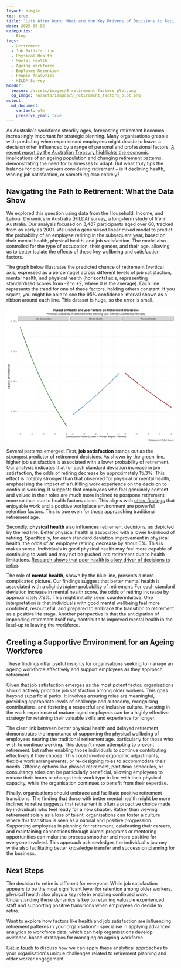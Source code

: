 ```yaml
---
layout: single
toc: true
title: "Life After Work: What are the Key Drivers of Decisions to Retire?"
date: 2025-06-02
categories:
  - Blog
tags:
  - Retirement
  - Job Satisfaction
  - Physical Health
  - Mental Health
  - Ageing Workforce
  - Employee Retention
  - People Analytics
  - HILDA Survey
header:
  teaser: /assets/images/9_retirement_factors_plot.png
  og_image: /assets/images/9_retirement_factors_plot.png
output:
  md_document:
    variant: gfm
    preserve_yaml: true
---
```


<style>
  body {
    font-size: 0.8em; /* Adjust font size just for this page */
  }
</style>

As Australia's workforce steadily ages, forecasting retirement becomes increasingly important for strategic planning. Many organisations grapple with predicting when experienced employees might decide to leave, a decision often influenced by a range of personal and professional factors. [A recent report by the Australian Treasury highlights the economic implications of an ageing population and changing retirement patterns](https://treasury.gov.au/publication/2023-intergenerational-report), demonstrating the need for businesses to adapt. But what truly tips the balance for older workers considering retirement – is it declining health, waning job satisfaction, or something else entirely?

## Navigating the Path to Retirement: What the Data Show

We explored this question using data from the Household, Income, and Labour Dynamics in Australia (HILDA) survey, a long-term study of life in Australia. Our analysis focused on 3,487 participants aged over 60, tracked from as early as 2001. We used a generalised linear mixed model to predict the probability of an employee retiring in the subsequent year, based on their mental health, physical health, and job satisfaction. The model also controlled for the type of occupation, their gender, and their age, allowing us to better isolate the effects of these key wellbeing and satisfaction factors.

The graph below illustrates the predicted chance of retirement (vertical axis, expressed as a percentage) across different levels of job satisfaction, mental health, and physical health (horizontal axis, representing standardised scores from -2 to +2, where 0 is the average). Each line represents the trend for one of these factors, holding others constant. If you squint, you might be able to see the 95% confidence interval shown as a ribbon around each line. This dataset is huge, so the error is small. 

![](/assets/images/9_retirement_factors_plot.png)

Several patterns emerged. First, **job satisfaction** stands out as the strongest predictor of retirement decisions. As shown by the green line, higher job satisfaction is associated with a lower probability of retirement. Our analysis indicates that for each standard deviation increase in job satisfaction, the odds of retiring decrease by approximately 15.3%. This effect is notably stronger than that observed for physical or mental health, emphasising the impact of a fulfilling work experience on the decision to continue working. It suggests that employees who feel genuinely content and valued in their roles are much more inclined to postpone retirement, more so than due to health factors alone. This aligns with [other findings](https://ballardtj.github.io/blog/wages-vs-satisfaction/) that enjoyable work and a positive workplace environment are powerful retention factors. This is true even for those approaching traditional retirement age.

Secondly, **physical health** also influences retirement decisions, as depicted by the red line. Better physical health is associated with a lower likelihood of retiring. Specifically, for each standard deviation improvement in physical health, the odds of an employee retiring decrease by about 6%. This is makes sense. Individuals in good physical health may feel more capable of continuing to work and may not be pushed into retirement due to health limitations. [Research shows that poor health is a key driver of decisions to retire](https://doi.org/10.1016/j.ssmph.2019.100514).

The role of **mental health**, shown by the blue line, presents a more complicated picture. Our findings suggest that better mental health is associated with a slightly *higher* probability of retirement. For each standard deviation increase in mental health score, the odds of retiring increase by approximately 7.9%. This might initially seem counterintuitive. One interpretation is that individuals with good mental wellbeing feel more confident, resourceful, and prepared to embrace the transition to retirement as a positive life stage. Another perspective is that the anticipation of impending retirement itself may contribute to improved mental health in the lead-up to leaving the workforce.

## Creating a Supportive Environment for an Ageing Workforce

These findings offer useful insights for organisations seeking to manage an ageing workforce effectively and support employees as they approach retirement.

Given that job satisfaction emerges as the most potent factor, organisations should actively prioritise job satisfaction among older workers. This goes beyond superficial perks. It involves ensuring roles are meaningful, providing appropriate levels of challenge and autonomy, recognising contributions, and fostering a respectful and inclusive culture. Investing in the work experience of mature-aged employees can be a highly effective strategy for retaining their valuable skills and experience for longer.

The clear link between better physical health and delayed retirement demonstrates the importance of supporting the physical wellbeing of employees nearing the traditional retirement age, particularly for those who wish to continue working. This doesn't mean attempting to prevent retirement, but rather enabling those individuals to continue contributing effectively if they choose. This could involve ergonomic adjustments, flexible work arrangements, or re-designing roles to accommodate their needs. Offering options like phased retirement, part-time schedules, or consultancy roles can be particularly beneficial, allowing employees to reduce their hours or change their work type in line with their physical capacity, while the organisation continues to benefit from their expertise.

Finally, organisations should embrace and facilitate positive retirement transitions. The finding that those with better mental health might be more inclined to retire suggests that retirement is often a proactive choice made by individuals who feel ready for a new chapter. Rather than viewing retirement solely as a loss of talent, organisations can foster a culture where this transition is seen as a natural and positive progression. Supporting employees in planning for retirement, celebrating their careers, and maintaining connections through alumni programs or mentoring opportunities can make the process smoother and more positive for everyone involved. This approach acknowledges the individual's journey while also facilitating better knowledge transfer and succession planning for the business.

## Next Steps

The decision to retire is different for everyone. While job satisfaction appears to be the most significant lever for retention among older workers, physical health also plays a key role in enabling continued work. Understanding these dynamics is key to retaining valuable experienced staff and supporting positive transitions when employees do decide to retire.

Want to explore how factors like health and job satisfaction are influencing retirement patterns in your organisation? I specialise in applying advanced analytics to workforce data, which can help organisations develop evidence-based strategies for managing an ageing workforce.

[Get in touch](mailto:t.ballard@uq.edu.au) to discuss how we can apply these analytical approaches to your organisation's unique challenges related to retirement planning and older worker engagement.